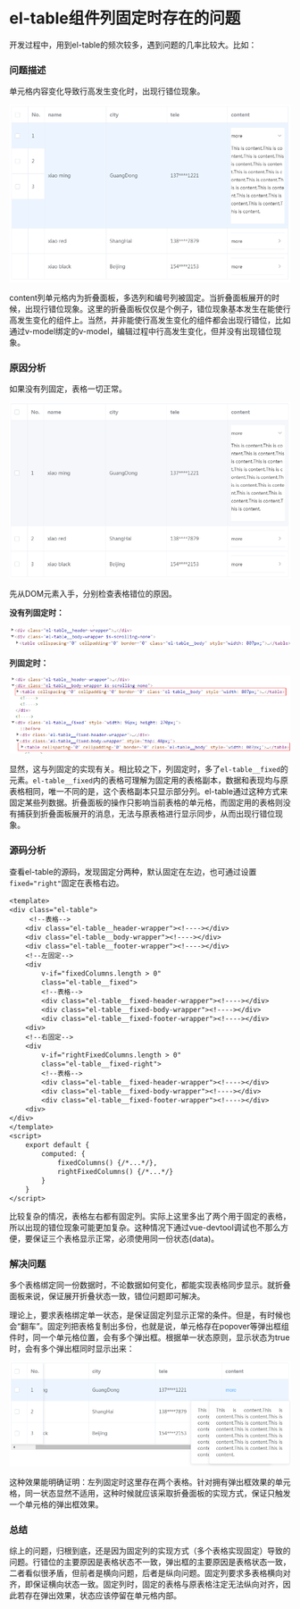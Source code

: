 # el-table组件列固定时存在的问题

开发过程中，用到el-table的频次较多，遇到问题的几率比较大。比如：

### 问题描述

单元格内容变化导致行高发生变化时，出现行错位现象。

![固定列导致行错位](固定列导致行错位.PNG)

content列单元格内为折叠面板，多选列和编号列被固定。当折叠面板展开的时候，出现行错位现象。这里的折叠面板仅仅是个例子，错位现象基本发生在能使行高发生变化的组件上。当然，并非能使行高发生变化的组件都会出现行错位，比如通过v-model绑定的v-model，编辑过程中行高发生变化，但并没有出现错位现象。



### 原因分析

如果没有列固定，表格一切正常。

![正常表格](正常表格.PNG)

先从DOM元素入手，分别检查表格错位的原因。

**没有列固定时：**

![正常表格的Elements](正常表格的Elements.PNG)

**列固定时：**

![固定列表格的Elements](固定列表格的Elements.PNG)

显然，这与列固定的实现有关。相比较之下，列固定时，多了`el-table__fixed`的元素。`el-table__fixed`内的表格可理解为固定用的表格副本，数据和表现均与原表格相同，唯一不同的是，这个表格副本只显示部分列。el-table通过这种方式来固定某些列数据。折叠面板的操作只影响当前表格的单元格，而固定用的表格则没有捕获到折叠面板展开的消息，无法与原表格进行显示同步，从而出现行错位现象。



### 源码分析

查看el-table的源码，发现固定分两种，默认固定在左边，也可通过设置`fixed="right"`固定在表格右边。

```vue
<template>
<div class="el-table">
     <!--表格-->
	<div class="el-table__header-wrapper"><!----></div>
	<div class="el-table__body-wrapper"><!----></div>
	<div class="el-table__footer-wrapper"><!----></div>
	<!--左固定-->
	<div 
		v-if="fixedColumns.length > 0"
		class="el-table__fixed">
     	<!--表格-->
		<div class="el-table__fixed-header-wrapper"><!----></div>
		<div class="el-table__fixed-body-wrapper"><!----></div>
		<div class="el-table__fixed-footer-wrapper"><!----></div>
	<div>
	<!--右固定-->
	<div 
		v-if="rightFixedColumns.length > 0"
		class="el-table__fixed-right">
        <!--表格-->
		<div class="el-table__fixed-header-wrapper"><!----></div>
		<div class="el-table__fixed-body-wrapper"><!----></div>
		<div class="el-table__fixed-footer-wrapper"><!----></div>
	<div>
</div>
</template>
<script>
    export default {
        computed: {
            fixedColumns() {/*...*/},
            rightFixedColumns() {/*...*/}
        }
    }
</script>
```

比较复杂的情况，表格左右都有固定列。实际上这里多出了两个用于固定的表格，所以出现的错位现象可能更加复杂。这种情况下通过vue-devtool调试也不那么方便，要保证三个表格显示正常，必须使用同一份状态(data)。

### 解决问题

多个表格绑定同一份数据时，不论数据如何变化，都能实现表格同步显示。就折叠面板来说，保证展开折叠状态一致，错位问题即可解决。

理论上，要求表格绑定单一状态，是保证固定列显示正常的条件。但是，有时候也会“翻车”。固定列把表格复制出多份，也就是说，单元格存在popover等弹出框组件时，同一个单元格位置，会有多个弹出框。根据单一状态原则，显示状态为true时，会有多个弹出框同时显示出来：

![popover显示错误](popover显示错误.PNG)

这种效果能明确证明：左列固定时这里存在两个表格。针对拥有弹出框效果的单元格，同一状态显然不适用，这种时候就应该采取折叠面板的实现方式，保证只触发一个单元格的弹出框效果。

### 总结

综上的问题，归根到底，还是因为固定列的实现方式（多个表格实现固定）导致的问题。行错位的主要原因是表格状态不一致，弹出框的主要原因是表格状态一致，二者看似很矛盾，但前者是横向问题，后者是纵向问题。固定列要求多表格横向对齐，即保证横向状态一致。固定列时，固定的表格与原表格注定无法纵向对齐，因此若存在弹出效果，状态应该停留在单元格内部。



